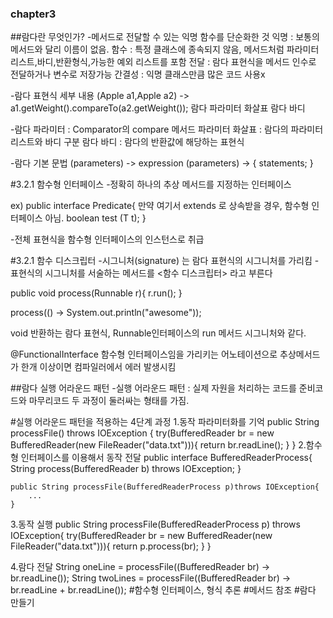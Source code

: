 ### chapter3

##람다란 무엇인가?
-메서드로 전달할 수 있는 익명 함수를 단순화한 것
	익명 : 보통의 메서드와 달리 이름이 없음.
	함수 : 특정 클래스에 종속되지 않음, 
		  메서드처럼 파라미터 리스트,바디,반환형식,가능한 예외 리스트를 포함
	전달 : 람다 표현식을 메서드 인수로 전달하거나 변수로 저장가능
	간결성 : 익명 클래스만큼 많은 코드 사용x

-람다 표현식 세부 내용
(Apple a1,Apple a2)     -> 	  a1.getWeight().compareTo(a2.getWeight());
 	람다 파라미터		   화살표					람다 바디

-람다 파라미터 : Comparator의 compare 메서드 파라미터
 화살표 : 람다의 파라미터 리스트와 바디 구분
 람다 바디 : 람다의 반환값에 해당하는 표현식
 
 -람다 기본 문법
 	(parameters) -> expression
 	(parameters) -> { statements; }
 
#3.2.1 함수형 인터페이스
-정확히 하나의 추상 메서드를 지정하는 인터페이스

ex) public interface Predicate<T>{ 만약 여기서 extends 로 상속받을 경우, 함수형 인터페이스 아님.
		boolean test (T t);	
	}
	
-전체 표현식을 함수형 인터페이스의 인스턴스로 취급
	
#3.2.1 함수 디스크립터
-시그니처(signature) 는 람다 표현식의 시그니처를 가리킴
-표현식의 시그니처를 서술하는 메서드를 <함수 디스크립터> 라고 부른다

public void process(Runnable r){
	r.run();
}

process(() -> System.out.println("awesome"));

void 반환하는 람다 표현식, Runnable인터페이스의 run 메서드 시그니처와 같다.
 	
@FunctionalInterface 
함수형 인터페이스임을 가리키는 어노테이션으로 추상메서드 가 한개 이상이면 컴파일러에서 에러 발생시킴

##람다 실행 어라운드 패턴
-실행 어라운드 패턴 : 실제 자원을 처리하는 코드를 준비코드와 마무리코드 두 과정이 둘러싸는 형태를 가짐.

#실행 어라운드 패턴을 적용하는 4단계 과정
1.동작 파라미터화를 기억
	public String processFile() throws IOException {
		try(BufferedReader br = new BufferedReader(new FileReader("data.txt"))){
			return br.readLine();
		}
	}
2.함수형 인터페이스를 이용해서 동작 전달
	public interface BufferedReaderProcess{
		String process(BufferedReader b) throws IOException;
	}
	
	public String processFile(BufferedReaderProcess p)throws IOException{
		...
	}
3.동작 실행
	public String processFile(BufferedReaderProcess p) throws IOException{
		try(BufferedReader br = new BufferedReader(new FileReader("data.txt"))){
			return p.process(br);
		}
	}
	
4.람다 전달 
	String oneLine = processFile((BufferedReader br) -> br.readLine());
	String twoLines = processFile((BufferedReader br) -> br.readLine + br.readLine());
#함수형 인터페이스, 형식 추론
#메서드 참조
#람다 만들기





